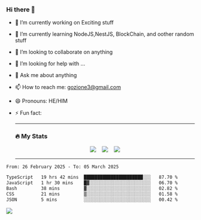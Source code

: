 ### Hi there 👋

<!--
**charlieScript/charlieScript** is a ✨ _special_ ✨ repository because its `README.md` (this file) appears on your GitHub profile.

Here are some ideas to get you started: -->

- 🔭 I’m currently working on Exciting stuff
- 🌱 I’m currently learning NodeJS,NestJS, BlockChain, and oother random stuff
- 👯 I’m looking to collaborate on anything
- 🤔 I’m looking for help with ...
- 💬 Ask me about anything
- 📫 How to reach me: gozione3@gmail.com
- 😄 Pronouns: HE/HIM
- ⚡ Fun fact:


  ---

  ### :fire: My Stats

  <div id="stats" align="center">
  <img src="http://github-readme-streak-stats.herokuapp.com?user=charlieScript&theme=dark&date_format=M%20j%5B%2C%20Y%5D" />&nbsp;&nbsp;&nbsp;
  <img src="https://github-readme-stats.vercel.app/api/top-langs/?username=charlieScript&layout=compact&theme=vision-friendly-dark"/>&nbsp;&nbsp;&nbsp;
  <img src="https://github-readme-stats.vercel.app/api?username=charlieScript&show_icons=true&theme=radical"/>
  </div>

  ---



<!--START_SECTION:waka-->

```txt
From: 26 February 2025 - To: 05 March 2025

TypeScript   19 hrs 42 mins  ██████████████████████░░░   87.70 %
JavaScript   1 hr 30 mins    █▓░░░░░░░░░░░░░░░░░░░░░░░   06.70 %
Bash         38 mins         ▓░░░░░░░░░░░░░░░░░░░░░░░░   02.82 %
CSS          21 mins         ▒░░░░░░░░░░░░░░░░░░░░░░░░   01.58 %
JSON         5 mins          ░░░░░░░░░░░░░░░░░░░░░░░░░   00.42 %
```

<!--END_SECTION:waka-->
![](https://komarev.com/ghpvc/?username=charlieScript)
